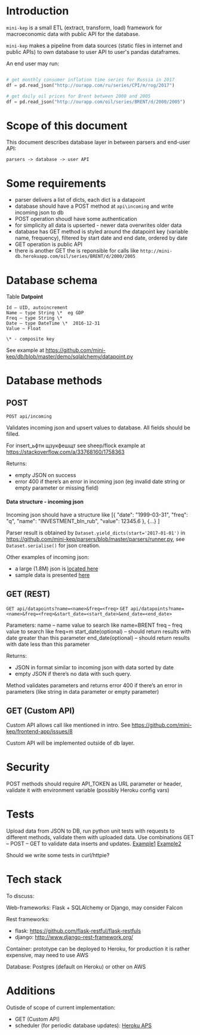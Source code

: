 Introduction 
============

```mini-kep``` is a small ETL (extract, transform, load) framework for macroeconomic data with public API for the database.

```mini-kep``` makes a pipeline from data sources (static files in internet and public APIs) to own database to user API to 
user's pandas dataframes. 

An end user may run: 
```python 

# get monthly consumer inflation time series for Russia in 2017
df = pd.read_json("http://ourapp.com/ru/series/CPI/m/rog/2017")

# get daily oil prices for Brent between 2000 and 2005
df = pd.read_json("http://ourapp.com/oil/series/BRENT/d/2000/2005") 

```

Scope of this document
======================

This document describes database layer in between parsers and end-user API:

```
parsers -> database -> user API
```

Some requirements 
=================

- parser delivers a list of dicts, each dict is a datapoint
- database should have a POST method at ```api\incoming``` and write incoming json to db
- POST operation shoudl have some authentication
- for simplicity all data is upserted - newer data overwrites older data
- database has GET method is styled around the datapoint key (variable name, frequency), filtered by start date and end date, ordered by date 
- GET operation is public API
- there is another GET the is reponsible for calls like ```http://mini-db.herokuapp.com/oil/series/BRENT/d/2000/2005```

Database schema
===============

Table **Datpoint**
```
Id – UID, autoincrement  
Name – type String \*  eg GDP
Freq – type String \*  
Date – type DateTime \*  2016-12-31
Value – Float  

\* - composite key

```

See example at <https://github.com/mini-kep/db/blob/master/demo/sqlalchemy/datapoint.py>

Database methods
================

POST
----

```POST api/incoming``` 

Validates incoming json and upsert values to database. All fields should be filled.

For insert_ьфтн щзукфешщт see sheep/flock example at <https://stackoverflow.com/a/33768160/1758363>

Returns:
- empty JSON on success
- error 400 if there’s an error in incoming json (eg invalid date string or empty parameter or missing field)

#### Data structure - incoming json

Incoming json should have a structure like
    [{
        "date": "1999-03-31",
        "freq": "q",
        "name": "INVESTMENT_bln_rub",
        "value": 12345.6
    },
    {...} 
    ]

Parser result is obtained by  ```Dataset.yield_dicts(start='2017-01-01')``` in <https://github.com/mini-kep/parsers/blob/master/parsers/runner.py>, see ```Dataset.serialise()``` for json creation.

Other examples of incoming json:

- a large (1.8M) json is [located here](https://github.com/mini-kep/intro/blob/master/pipeline/dataset.json)
- sample data is presented [here](https://github.com/mini-kep/full-app/issues/9#issuecomment-331814995)

GET (REST)
----------

```GET api/datapoints?name=<name>&freq=<freq>```
```GET api/datapoints?name=<name>&freq=<freq>&start_date=<start_date>&end_date=<end_date>```

Parameters:
name – name value to search like name=BRENT
freq – freq value to search like freq=m
start_date(optional) – should return results with date greater than this parameter
end_date(optional) – should return results with date less than this parameter

Returns:
- JSON in format similar to incoming json with data sorted by date
- empty JSON if there’s no data with such query.

Method validates parameters and returns error 400 if there’s an error in parameters (like string in data parameter or empty parameter) 

GET (Custom API) 
----------------

Custom API allows call like mentioned in intro. See <https://github.com/mini-kep/frontend-app/issues/8>

Custom API will be implemented outside of db layer. 

Security
========

POST methods should require API_TOKEN as URL parameter or header, validate it with environment variable (possibly Heroku config vars)

Tests
=====

Upload data from JSON to DB, run python unit tests with requests to different methods, validate them with uploaded data.
Use combinations GET – POST – GET to validate data inserts and updates.
[Example1](https://github.com/mini-kep/db/blob/master/demo/sqlalchemy/tests/test_clientdb_demo.py)
[Example2](https://github.com/mini-kep/full-app/blob/master/datapoint/tests.py)

Should we write some tests in curl/httpie? 

Tech stack
==========
To discuss:

Web-frameworks: Flask + SQLAlchemy or Django, may consider Falcon

Rest frameworks: 
- flask: <https://github.com/flask-restful/flask-restfuls>
- django: <http://www.django-rest-framework.org/>

Container: prototype can be deployed to Heroku, for production it is rather expensive, may need to use  AWS

Database: Postgres (default on Heroku) or other on AWS


Additions
=========
Outisde of scope of current implementation:
- GET (Custom API) 
- scheduler (for periodic database updates): [Heroku APS](https://devcenter.heroku.com/articles/clock-processes-python)
